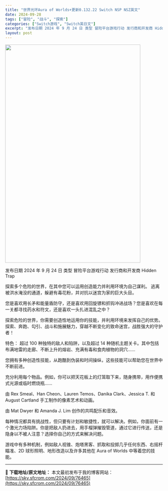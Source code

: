 ```yaml
---
title: "世界光环Aura of Worlds+更新0.132.22 Switch NSP NSZ英文"
date: 2024-09-28
tags: ["冒险", "战斗", "探索"]
categories: ["Switch游戏", "Switch英日文"]
excerpt: "发布日期 2024 年 9 月 24 日 类型 冒险平台游戏行动 发行商和开发商 Hidden Trap 探索多个危险的世界，在其中您可以运用创造能力并利用环境为自己谋利。 逃离被洪水淹没的通道，躲避有毒花粉，并对抗以迷宫为家的巨大头目。 您是喜欢用长矛和能量盾防守，还是喜欢用回旋镖和抓钩冲进战场？&hellip;"
layout: post
---
```


<img class="aligncenter size-full wp-image-76466" src="https://sky.sfcrom.com/wp-content/uploads/2024/09/2024092811032029.webp" alt="" width="432" height="698" />

发布日期 2024 年 9 月 24 日
类型 冒险平台游戏行动
发行商和开发商 Hidden Trap

探索多个危险的世界，在其中您可以运用创造能力并利用环境为自己谋利。
逃离被洪水淹没的通道，躲避有毒花粉，并对抗以迷宫为家的巨大头目。

您是喜欢用长矛和能量盾防守，还是喜欢用回旋镖和抓钩冲进战场？您是喜欢在每一关都寻找药水和符文，还是喜欢一头扎进混乱之中？

探索危险的世界，你需要创造性地运用你的技能，并利用环境来发挥自己的优势。探索、奔跑、勾引、战斗和施展魅力，穿越不断变化的致命迷宫，战胜强大的守护者！

特色：
超过 100 种独特的敌人和陷阱，以及超过 14 种随机主题关卡。其中包括布满地雷的走廊、不断上升的熔岩、充满有毒和食肉植物的洞穴……

您拥有多种创造性技能，从跑酷到伪装和时间操纵，这些技能可以帮助您在世界中不断前进。

充分利用每个物品。例如，你可以把天花板上的灯笼取下来，随身携带，用作便携式光源或临时燃烧瓶……

由 Rex Smeal、Han Cheon、Lauren Temos、Danika Clark、Jessica T. 和 August Cartland 手工制作的像素艺术和动画。

由 Mat Dwyer 和 Amanda J. Lim 创作的共鸣配乐和音效。

每种情况都具有挑战性，但只要有计划和敏捷性，就可以解决。例如，你面前有一个激光力场陷阱。你是把敌人扔进去，用手榴弹摧毁管道，通过它进行传送，还是隐身以不被人注意？选择你自己的方式来解决问题。

游戏中有多种机制，例如敌人视锥、炮塔黑客、抓取和投掷几乎任何东西、右摇杆瞄准、2D 球形照明、地形改造以及许多其他在 Aura of Worlds 中等着您的技能。

---
📖 **下载地址/原文地址：** 本文最初发布于我的博客网站：[https://sky.sfcrom.com/2024/09/76465](https://sky.sfcrom.com/2024/09/76465)
